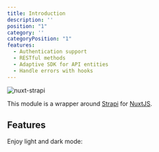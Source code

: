 ```yaml
---
title: Introduction
description: ''
position: "1"
category: ''
categoryPosition: "1"
features:
  - Authentication support
  - RESTful methods
  - Adaptive SDK for API entities
  - Handle errors with hooks
---
```


![nuxt-strapi](https://user-images.githubusercontent.com/904724/86584438-2cb77e80-bf85-11ea-9579-1b5d13b70766.png)

This module is a wrapper around [Strapi](https://strapi.io/) for [NuxtJS](https://nuxtjs.org).

## Features

<base-list :items="features"></base-list>

<p class="flex items-center">Enjoy light and dark mode: <color-switcher class="p-2"></color-switcher></p>
